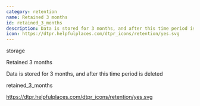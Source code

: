 ```yaml
---
category: retention
name: Retained 3 months
id: retained_3_months
description: Data is stored for 3 months, and after this time period is deleted
icon: https://dtpr.helpfulplaces.com/dtpr_icons/retention/yes.svg
---
```

storage

Retained 3 months

Data is stored for 3 months, and after this time period is deleted

retained_3_months

https://dtpr.helpfulplaces.com/dtpr_icons/retention/yes.svg
